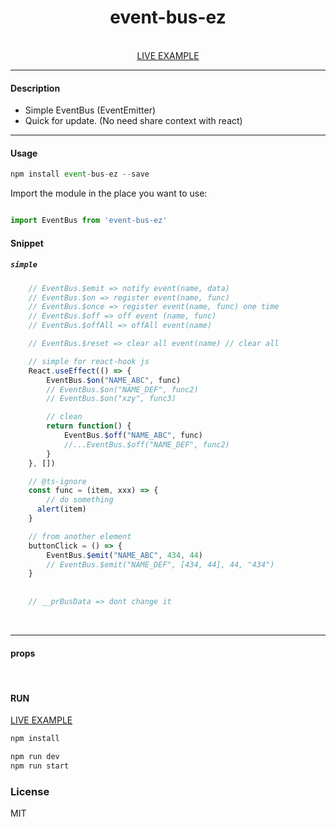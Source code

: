 <div align="center">
    <h1>event-bus-ez</h1>
    <br />
    <a href="https://codesandbox.io/s/d5robq">LIVE EXAMPLE</a>
</div>

---

#### Description

+ Simple EventBus (EventEmitter)
+ Quick for update. (No need share context with react)

---

#### Usage
```js
npm install event-bus-ez --save
```

Import the module in the place you want to use:
```js

import EventBus from 'event-bus-ez'
```

#### Snippet

##### `simple`

```js
    // EventBus.$emit => notify event(name, data)
    // EventBus.$on => register event(name, func)
    // EventBus.$once => register event(name, func) one time
    // EventBus.$off => off event (name, func)
    // EventBus.$offAll => offAll event(name)

	// EventBus.$reset => clear all event(name) // clear all

	// simple for react-hook js
    React.useEffect(() => {
        EventBus.$on("NAME_ABC", func)
        // EventBus.$on("NAME_DEF", func2)
        // EventBus.$on("xzy", func3)

        // clean
        return function() {
            EventBus.$off("NAME_ABC", func)
            //...EventBus.$off("NAME_DEF", func2)
        }
    }, [])

    // @ts-ignore
    const func = (item, xxx) => {
        // do something
      alert(item)
    }

	// from another element
    buttonClick = () => {
        EventBus.$emit("NAME_ABC", 434, 44)
        // EventBus.$emit("NAME_DEF", [434, 44], 44, "434")
    }
	
	
	// __prBusData => dont change it
```

<br />


---

#### props


<br />

#### RUN

<a href="https://codesandbox.io/s/d5robq">LIVE EXAMPLE</a>

```js
npm install
```
```js
npm run dev
npm run start
```

### License

MIT

